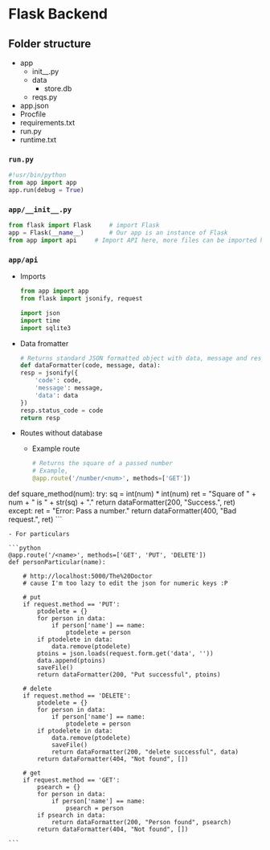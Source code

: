 # Flask Backend

## Folder structure

- app
	- init__.py
	- data
		- store.db
	- reqs.py
- app.json
- Procfile
- requirements.txt
- run.py
- runtime.txt

### `run.py`

```python
#!usr/bin/python
from app import app
app.run(debug = True)
```

### `app/__init__.py`

```python
from flask import Flask  	# import Flask
app = Flask(__name__)		# Our app is an instance of Flask
from app import api		# Import API here, more files can be imported here
```

### `app/api`

- Imports

	```python
	from app import app
	from flask import jsonify, request
	
	import json
	import time
	import sqlite3
	```

- Data fromatter

	```python
	# Returns standard JSON formatted object with data, message and response code.
	def dataFormatter(code, message, data):
	resp = jsonify({
		'code': code,
		'message': message,
		'data': data
	})
	resp.status_code = code
	return resp
	```
	
- Routes without database

	- Example route

		```python
		# Returns the square of a passed number
		# Example, 
		@app.route('/number/<num>', methods=['GET'])
def square_method(num):
			try:
				sq = int(num) * int(num)
				ret = "Square of " + num + " is " + str(sq) + "."
				return dataFormatter(200, "Success.", ret)
			except:
				ret = "Error: Pass a number."
				return dataFormatter(400, "Bad request.", ret)
		```
	
	- For particulars

	```python
	@app.route('/<name>', methods=['GET', 'PUT', 'DELETE'])
	def personParticular(name):
	
		# http://localhost:5000/The%20Doctor
		# cause I'm too lazy to edit the json for numeric keys :P
	
		# put
		if request.method == 'PUT':
			ptodelete = {}
			for person in data:
				if person['name'] == name:
					ptodelete = person
			if ptodelete in data:
				data.remove(ptodelete)
			ptoins = json.loads(request.form.get('data', ''))
			data.append(ptoins)
			saveFile()
			return dataFormatter(200, "Put successful", ptoins)
	
		# delete
		if request.method == 'DELETE':
			ptodelete = {}
			for person in data:
				if person['name'] == name:
					ptodelete = person
			if ptodelete in data:
				data.remove(ptodelete)
				saveFile()
				return dataFormatter(200, "delete successful", data)
			return dataFormatter(404, "Not found", [])
	
		# get
		if request.method == 'GET':
			psearch = {}
			for person in data:
				if person['name'] == name:
					psearch = person
			if psearch in data:
				return dataFormatter(200, "Person found", psearch)
			return dataFormatter(404, "Not found", [])

	```
	